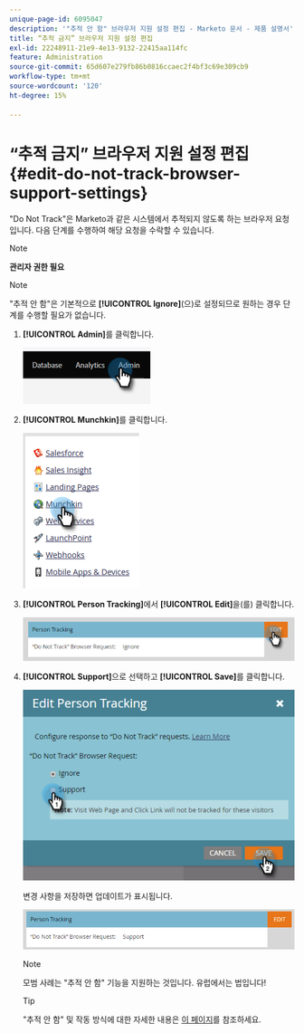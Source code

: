```yaml
---
unique-page-id: 6095047
description: '"추적 안 함" 브라우저 지원 설정 편집 - Marketo 문서 - 제품 설명서'
title: “추적 금지” 브라우저 지원 설정 편집
exl-id: 22248911-21e9-4e13-9132-22415aa114fc
feature: Administration
source-git-commit: 65d607e279fb86b0816ccaec2f4bf3c69e309cb9
workflow-type: tm+mt
source-wordcount: '120'
ht-degree: 15%

---
```


# “추적 금지” 브라우저 지원 설정 편집 {#edit-do-not-track-browser-support-settings}

&quot;Do Not Track&quot;은 Marketo과 같은 시스템에서 추적되지 않도록 하는 브라우저 요청입니다. 다음 단계를 수행하여 해당 요청을 수락할 수 있습니다.

>[!NOTE]
>
>**관리자 권한 필요**

>[!NOTE]
>
>&quot;추적 안 함&quot;은 기본적으로 **[!UICONTROL Ignore]**(으)로 설정되므로 원하는 경우 단계를 수행할 필요가 없습니다.

1. **[!UICONTROL Admin]**&#x200B;를 클릭합니다.

   ![](assets/edit-do-not-track-browser-support-settings-1.png)

1. **[!UICONTROL Munchkin]**&#x200B;를 클릭합니다.

   ![](assets/edit-do-not-track-browser-support-settings-2.png)

1. **[!UICONTROL Person Tracking]**&#x200B;에서 **[!UICONTROL Edit]**&#x200B;을(를) 클릭합니다.

   ![](assets/edit-do-not-track-browser-support-settings-3.png)

1. **[!UICONTROL Support]**&#x200B;으로 선택하고 **[!UICONTROL Save]**&#x200B;를 클릭합니다.

   ![](assets/edit-do-not-track-browser-support-settings-4.png)

   변경 사항을 저장하면 업데이트가 표시됩니다.

   ![](assets/edit-do-not-track-browser-support-settings-5.png)

   >[!NOTE]
   >
   >모범 사례는 &quot;추적 안 함&quot; 기능을 지원하는 것입니다. 유럽에서는 법입니다!

   >[!TIP]
   >
   >&quot;추적 안 함&quot; 및 작동 방식에 대한 자세한 내용은 [이 페이지](https://en.wikipedia.org/wiki/Do_Not_Track)를 참조하세요.

